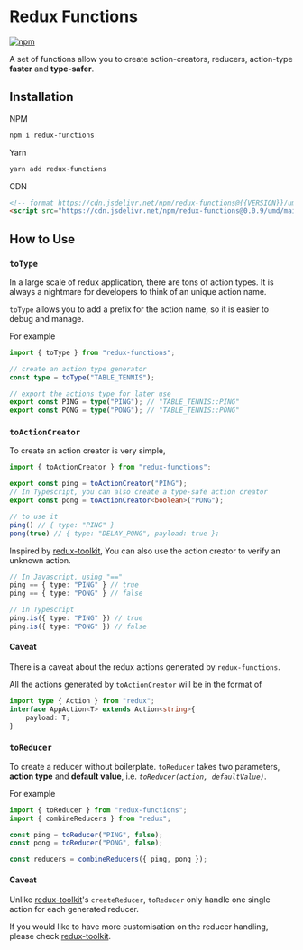 # Redux Functions

[![npm](https://img.shields.io/npm/v/redux-functions?color=yellow&style=flat-square)](https://www.npmjs.com/package/redux-functions)

A set of functions allow you to create action-creators, reducers, action-type **faster** and **type-safer**.

## Installation

NPM

```bash
npm i redux-functions
```

Yarn

```bash
yarn add redux-functions
```

CDN

```html
<!-- format https://cdn.jsdelivr.net/npm/redux-functions@{{VERSION}}/umd/main.js -->
<script src="https://cdn.jsdelivr.net/npm/redux-functions@0.0.9/umd/main.js"></script>
```

## How to Use

### `toType`

In a large scale of redux application, there are tons of action types. It is always a nightmare for developers to think of an unique action name.

`toType` allows you to add a prefix for the action name, so it is easier to debug and manage.

For example

```typescript
import { toType } from "redux-functions";

// create an action type generator
const type = toType("TABLE_TENNIS");

// export the actions type for later use
export const PING = type("PING"); // "TABLE_TENNIS::PING"
export const PONG = type("PONG"); // "TABLE_TENNIS::PONG"
```

### `toActionCreator`

To create an action creator is very simple,

```typescript
import { toActionCreator } from "redux-functions";

export const ping = toActionCreator("PING");
// In Typescript, you can also create a type-safe action creator
export const pong = toActionCreator<boolean>("PONG");

// to use it
ping() // { type: "PING" }
pong(true) // { type: "DELAY_PONG", payload: true };
```

Inspired by [redux-toolkit](https://redux-toolkit.js.org/), You can also use the action creator to verify an unknown action.

```typescript
// In Javascript, using "=="
ping == { type: "PING" } // true
ping == { type: "PONG" } // false

// In Typescript
ping.is({ type: "PING" }) // true
ping.is({ type: "PONG" }) // false
```

#### Caveat

There is a caveat about the redux actions generated by `redux-functions`.

All the actions generated by `toActionCreator` will be in the format of

```typescript
import type { Action } from "redux";
interface AppAction<T> extends Action<string>{
    payload: T;
}
```

### `toReducer`

To create a reducer without boilerplate. `toReducer` takes two parameters, **action type** and **default value**, i.e. _`toReducer(action, defaultValue)`_.

For example

```typescript
import { toReducer } from "redux-functions";
import { combineReducers } from "redux";

const ping = toReducer("PING", false);
const pong = toReducer("PONG", false);

const reducers = combineReducers({ ping, pong });
```

#### Caveat

Unlike [redux-toolkit](https://redux-toolkit.js.org/)'s `createReducer`, `toReducer` only handle one single action for each generated reducer.

If you would like to have more customisation on the reducer handling, please check [redux-toolkit](https://redux-toolkit.js.org/).
